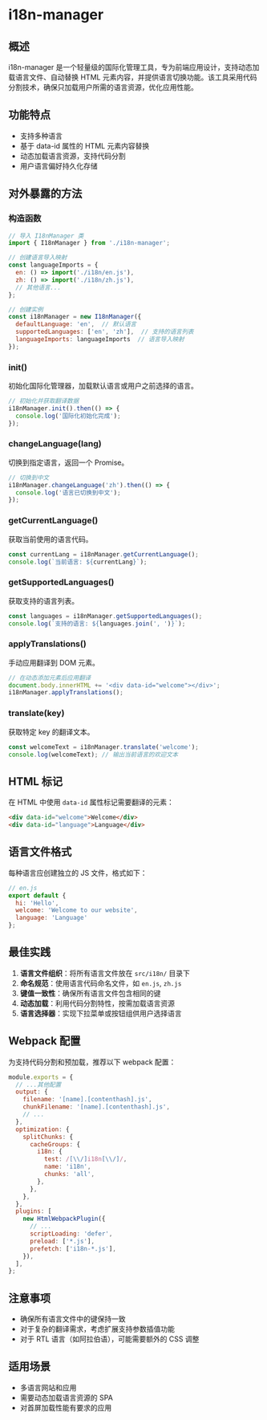 # i18n-manager

## 概述

i18n-manager 是一个轻量级的国际化管理工具，专为前端应用设计，支持动态加载语言文件、自动替换 HTML 元素内容，并提供语言切换功能。该工具采用代码分割技术，确保只加载用户所需的语言资源，优化应用性能。

## 功能特点

- 支持多种语言
- 基于 data-id 属性的 HTML 元素内容替换
- 动态加载语言资源，支持代码分割
- 用户语言偏好持久化存储

## 对外暴露的方法

### 构造函数

```javascript
// 导入 I18nManager 类
import { I18nManager } from './i18n-manager';

// 创建语言导入映射
const languageImports = {
  en: () => import('./i18n/en.js'),
  zh: () => import('./i18n/zh.js'),
  // 其他语言...
};

// 创建实例
const i18nManager = new I18nManager({
  defaultLanguage: 'en',  // 默认语言
  supportedLanguages: ['en', 'zh'],  // 支持的语言列表
  languageImports: languageImports  // 语言导入映射
});
```

### init()

初始化国际化管理器，加载默认语言或用户之前选择的语言。

```javascript
// 初始化并获取翻译数据
i18nManager.init().then(() => {
  console.log('国际化初始化完成');
});
```

### changeLanguage(lang)

切换到指定语言，返回一个 Promise。

```javascript
// 切换到中文
i18nManager.changeLanguage('zh').then(() => {
  console.log('语言已切换到中文');
});
```

### getCurrentLanguage()

获取当前使用的语言代码。

```javascript
const currentLang = i18nManager.getCurrentLanguage();
console.log(`当前语言: ${currentLang}`);
```

### getSupportedLanguages()

获取支持的语言列表。

```javascript
const languages = i18nManager.getSupportedLanguages();
console.log(`支持的语言: ${languages.join(', ')}`);
```

### applyTranslations()

手动应用翻译到 DOM 元素。

```javascript
// 在动态添加元素后应用翻译
document.body.innerHTML += '<div data-id="welcome"></div>';
i18nManager.applyTranslations();
```

### translate(key)

获取特定 key 的翻译文本。

```javascript
const welcomeText = i18nManager.translate('welcome');
console.log(welcomeText); // 输出当前语言的欢迎文本
```

## HTML 标记

在 HTML 中使用 `data-id` 属性标记需要翻译的元素：

```html
<div data-id="welcome">Welcome</div>
<div data-id="language">Language</div>
```

## 语言文件格式

每种语言应创建独立的 JS 文件，格式如下：

```javascript
// en.js
export default {
  hi: 'Hello',
  welcome: 'Welcome to our website',
  language: 'Language'
};
```

## 最佳实践

1. **语言文件组织**：将所有语言文件放在 `src/i18n/` 目录下
2. **命名规范**：使用语言代码命名文件，如 `en.js`, `zh.js`
3. **键值一致性**：确保所有语言文件包含相同的键
4. **动态加载**：利用代码分割特性，按需加载语言资源
5. **语言选择器**：实现下拉菜单或按钮组供用户选择语言

## Webpack 配置

为支持代码分割和预加载，推荐以下 webpack 配置：

```javascript
module.exports = {
  // ...其他配置
  output: {
    filename: '[name].[contenthash].js',
    chunkFilename: '[name].[contenthash].js',
    // ...
  },
  optimization: {
    splitChunks: {
      cacheGroups: {
        i18n: {
          test: /[\\/]i18n[\\/]/,
          name: 'i18n',
          chunks: 'all',
        },
      },
    },
  },
  plugins: [
    new HtmlWebpackPlugin({
      // ...
      scriptLoading: 'defer',
      preload: ['*.js'],
      prefetch: ['i18n-*.js'],
    }),
  ],
};
```

## 注意事项

- 确保所有语言文件中的键保持一致
- 对于复杂的翻译需求，考虑扩展支持参数插值功能
- 对于 RTL 语言（如阿拉伯语），可能需要额外的 CSS 调整

## 适用场景

- 多语言网站和应用
- 需要动态加载语言资源的 SPA
- 对首屏加载性能有要求的应用